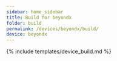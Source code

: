 ```yaml
---
sidebar: home_sidebar
title: Build for beyondx
folder: build
permalink: /devices/beyondx/build/
device: beyondx
---
```

{% include templates/device_build.md %}
